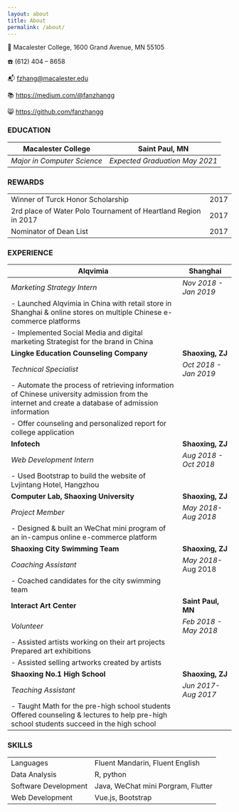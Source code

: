 ```yaml
---
layout: about
title: About
permalink: /about/
---
```


🏡  Macalester College, 1600 Grand Avenue, MN 55105

☎️  (612) 404 – 8658 

📬  fzhang@macalester.edu

📚  https://medium.com/@fanzhangg

😸  https://github.com/fanzhangg



### EDUCATION

| **Macalester College**      | **Saint Paul, MN**             |
| --------------------------- | ------------------------------ |
| *Major in Computer Science* | *Expected Graduation May 2021* |



### REWARDS

|                                                              |      |
| ------------------------------------------------------------ | ---- |
| Winner of Turck Honor Scholarship                            | 2017 |
| 2rd place of Water Polo Tournament of Heartland Region in 2017 | 2017 |
| Nominator of Dean List                                       | 2017 |



### EXPERIENCE

| **Alqvimia**                                                 | **Shanghai**          |
| ------------------------------------------------------------ | --------------------- |
| *Marketing Strategy Intern*                                  | *Nov 2018 - Jan 2019* |
| - Launched Alqvimia in China with retail store in Shanghai & online stores on multiple Chinese e-commerce platforms |                       |
| - Implemented Social Media and digital marketing Strategist for the brand in China |                       |
| **Lingke Education Counseling Company**                      | **Shaoxing, ZJ**      |
| *Technical Specialist*                                       | *Oct 2018 - Jan 2019* |
| - Automate the process of retrieving information of Chinese university admission from the internet and create a database of admission information |                       |
| - Offer counseling and personalized report for college application |                       |
| **Infotech**                                                 | **Shaoxing, ZJ**      |
| *Web Development Intern*                                     | *Aug 2018 - Oct 2018* |
| - Used Bootstrap to build the website of Lvjintang Hotel, Hangzhou |                       |
| **Computer Lab, Shaoxing University**                        | **Shaoxing, ZJ**      |
| *Project Member*                                             | *May 2018- Aug 2018*  |
| - Designed & built an WeChat mini program of an in-campus online e-commerce platform |                       |
| **Shaoxing City Swimming Team**                              | **Shaoxing, ZJ**      |
| *Coaching Assistant*                                         | *May 2018-* Aug 2018  |
| - Coached candidates for the city swimming team              |                       |
| **Interact Art Center**                                      | **Saint Paul, MN**    |
| *Volunteer*                                                  | *Feb 2018 - May 2018* |
| - Assisted artists working on their art projects Prepared art exhibitions |                       |
| - Assisted selling artworks created by artists               |                       |
| **Shaoxing No.1 High School**                                | **Shaoxing, ZJ**      |
| *Teaching Assistant*                                         | *Jun 2017-Aug 2017*   |
| - Taught Math for the pre-high school students Offered counseling & lectures to help pre-high school students succeed in the high school |                       |



### SKILLS

|                      |                                    |
| -------------------- | ---------------------------------- |
| Languages            | Fluent Mandarin, Fluent English    |
| Data Analysis        | R, python                          |
| Software Development | Java, WeChat mini Porgram, Flutter |
| Web Development      | Vue.js, Bootstrap                  |